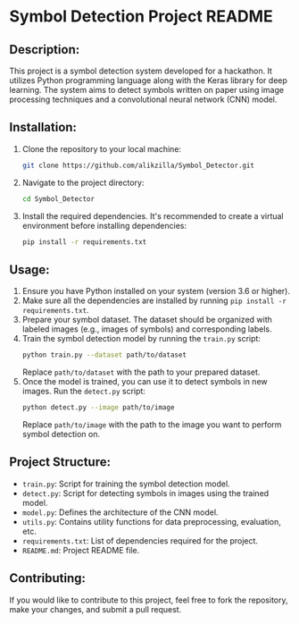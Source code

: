 # Symbol Detection Project README

## Description:
This project is a symbol detection system developed for a hackathon. It utilizes Python programming language along with the Keras library for deep learning. The system aims to detect symbols written on paper using image processing techniques and a convolutional neural network (CNN) model.

## Installation:
1. Clone the repository to your local machine:
   ```bash
   git clone https://github.com/alikzilla/Symbol_Detector.git
   ```
2. Navigate to the project directory:
   ```bash
   cd Symbol_Detector
   ```
3. Install the required dependencies. It's recommended to create a virtual environment before installing dependencies:
   ```bash
   pip install -r requirements.txt
   ```

## Usage:
1. Ensure you have Python installed on your system (version 3.6 or higher).
2. Make sure all the dependencies are installed by running `pip install -r requirements.txt`.
3. Prepare your symbol dataset. The dataset should be organized with labeled images (e.g., images of symbols) and corresponding labels.
4. Train the symbol detection model by running the `train.py` script:
   ```bash
   python train.py --dataset path/to/dataset
   ```
   Replace `path/to/dataset` with the path to your prepared dataset.
5. Once the model is trained, you can use it to detect symbols in new images. Run the `detect.py` script:
   ```bash
   python detect.py --image path/to/image
   ```
   Replace `path/to/image` with the path to the image you want to perform symbol detection on.

## Project Structure:
- `train.py`: Script for training the symbol detection model.
- `detect.py`: Script for detecting symbols in images using the trained model.
- `model.py`: Defines the architecture of the CNN model.
- `utils.py`: Contains utility functions for data preprocessing, evaluation, etc.
- `requirements.txt`: List of dependencies required for the project.
- `README.md`: Project README file.

## Contributing:
If you would like to contribute to this project, feel free to fork the repository, make your changes, and submit a pull request.

